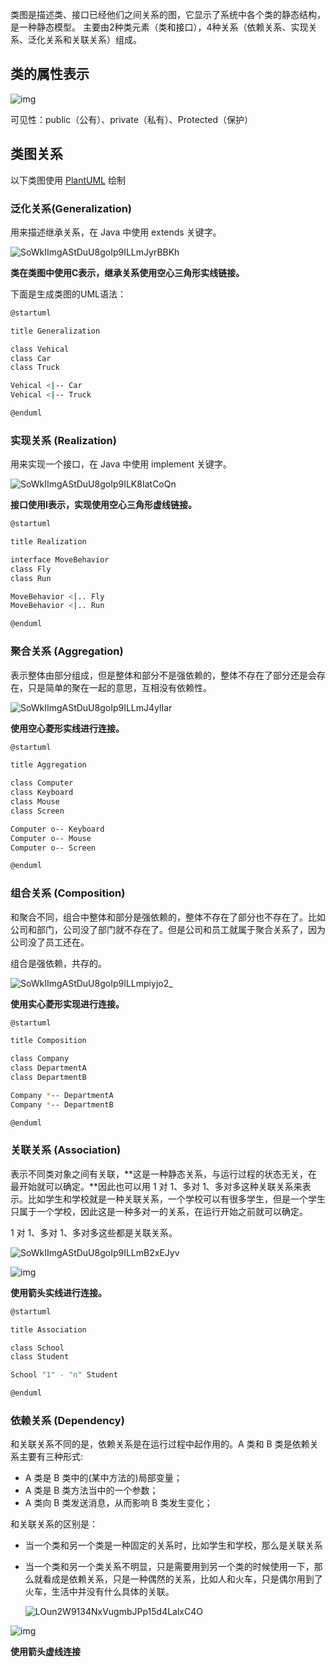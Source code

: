 类图是描述类、接口已经他们之间关系的图，它显示了系统中各个类的静态结构，是一种静态模型。 主要由2种类元素（类和接口），4种关系（依赖关系、实现关系、泛化关系和关联关系）组成。

## 类的属性表示

![img](assets/UML类图/09145138-37ec5e20453045aaafd7fc863b843231.png)

可见性：public（公有）、private（私有）、Protected（保护）

## 类图关系

以下类图使用 [PlantUML](http://plantuml.com/ ) 绘制

### 泛化关系(Generalization)

用来描述继承关系，在 Java 中使用 extends 关键字。

![SoWkIImgAStDuU8goIp9ILLmJyrBBKh](assets/UML类图/SoWkIImgAStDuU8goIp9ILLmJyrBBKh.png)

**类在类图中使用C表示，继承关系使用空心三角形实线链接。**

下面是生成类图的UML语法：

```sh
@startuml

title Generalization

class Vehical
class Car
class Truck

Vehical <|-- Car
Vehical <|-- Truck

@enduml
```

### 实现关系 (Realization)

用来实现一个接口，在 Java 中使用 implement 关键字。

![SoWkIImgAStDuU8goIp9ILK8IatCoQn](assets/UML类图/SoWkIImgAStDuU8goIp9ILK8IatCoQn.png)

**接口使用I表示，实现使用空心三角形虚线链接。**

```sh
@startuml

title Realization

interface MoveBehavior
class Fly
class Run

MoveBehavior <|.. Fly
MoveBehavior <|.. Run

@enduml

```

### 聚合关系 (Aggregation)

表示整体由部分组成，但是整体和部分不是强依赖的，整体不存在了部分还是会存在，只是简单的聚在一起的意思，互相没有依赖性。

![SoWkIImgAStDuU8goIp9ILLmJ4ylIar](assets/UML类图/SoWkIImgAStDuU8goIp9ILLmJ4ylIar.png)

**使用空心菱形实线进行连接。**

```sh
@startuml

title Aggregation

class Computer
class Keyboard
class Mouse
class Screen

Computer o-- Keyboard
Computer o-- Mouse
Computer o-- Screen

@enduml
```

### 组合关系 (Composition)

和聚合不同，组合中整体和部分是强依赖的，整体不存在了部分也不存在了。比如公司和部门，公司没了部门就不存在了。但是公司和员工就属于聚合关系了，因为公司没了员工还在。

组合是强依赖，共存的。

![SoWkIImgAStDuU8goIp9ILLmpiyjo2_](assets/UML类图/SoWkIImgAStDuU8goIp9ILLmpiyjo2_.png)

**使用实心菱形实现进行连接。**

```sh
@startuml

title Composition

class Company
class DepartmentA
class DepartmentB

Company *-- DepartmentA
Company *-- DepartmentB

@enduml

```

### 关联关系 (Association)

表示不同类对象之间有关联，**这是一种静态关系，与运行过程的状态无关，在最开始就可以确定。**因此也可以用 1 对 1、多对 1、多对多这种关联关系来表示。比如学生和学校就是一种关联关系，一个学校可以有很多学生，但是一个学生只属于一个学校，因此这是一种多对一的关系，在运行开始之前就可以确定。

1 对 1、多对 1、多对多这些都是关联关系。

![SoWkIImgAStDuU8goIp9ILLmB2xEJyv](assets/UML类图/SoWkIImgAStDuU8goIp9ILLmB2xEJyv.png)

![img](assets/UML类图/13200325-d65b75f106e54498beb07c86c3483451-20220607084126919.png)

**使用箭头实线进行连接。**

```sh
@startuml

title Association

class School
class Student

School "1" - "n" Student

@enduml

```

### 依赖关系 (Dependency)

和关联关系不同的是，依赖关系是在运行过程中起作用的。A 类和 B 类是依赖关系主要有三种形式:

- A 类是 B 类中的(某中方法的)局部变量；
- A 类是 B 类方法当中的一个参数；
- A 类向 B 类发送消息，从而影响 B 类发生变化；

和关联关系的区别是：

- 当一个类和另一个类是一种固定的关系时，比如学生和学校，那么是关联关系

- 当一个类和另一个类关系不明显，只是需要用到另一个类的时候使用一下，那么就看成是依赖关系，只是一种偶然的关系，比如人和火车，只是偶尔用到了火车，生活中并没有什么具体的关联。

  ![LOun2W9134NxVugmbJPp15d4LalxC4O](assets/UML类图/LOun2W9134NxVugmbJPp15d4LalxC4O.png)

![img](assets/UML类图/13200342-4152e269f44a4eb29b968bd0809e2f44-20220607084155821.png)

**使用箭头虚线连接**